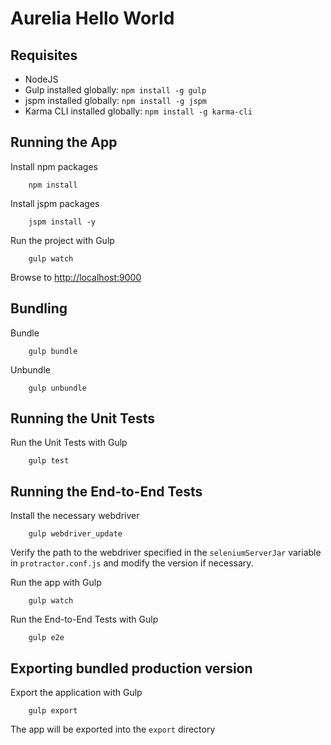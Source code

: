 # Aurelia Hello World

## Requisites
* NodeJS
* Gulp installed globally: `npm install -g gulp`
* jspm installed globally: `npm install -g jspm`
* Karma CLI installed globally: `npm install -g karma-cli`

## Running the App
Install npm packages
```
    npm install
```
Install jspm packages
```
    jspm install -y
```
Run the project with Gulp
```
    gulp watch
```
Browse to [http://localhost:9000](http://localhost:9000)

## Bundling
Bundle
```
    gulp bundle
```
Unbundle
```
    gulp unbundle
```

## Running the Unit Tests
Run the Unit Tests with Gulp
```
    gulp test
```

## Running the End-to-End Tests
Install the necessary webdriver
```
    gulp webdriver_update
```
Verify the path to the webdriver specified in the ```seleniumServerJar``` variable in ```protractor.conf.js``` and modify the version if necessary.

Run the app with Gulp
```
    gulp watch
```
Run the End-to-End Tests with Gulp
```
    gulp e2e
```

## Exporting bundled production version
Export the application with Gulp
```
    gulp export
```
The app will be exported into the ```export``` directory
